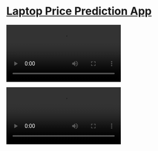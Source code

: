# [Laptop Price Prediction App](https://mohammadwasiq0-laptop-price-prediction-main-4zc6zw.streamlit.app/)

<video src="https://github.com/mohammadwasiq0/Laptop-Price-Prediction/blob/main/Laptop%20Price%20Prediction.mp4" controls="controls" style="max-width: 730px;">
</video>

![mp4](https://github.com/mohammadwasiq0/Laptop-Price-Prediction/blob/main/Laptop%20Price%20Prediction.mp4)
